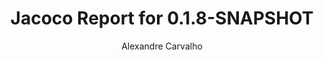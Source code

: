 ---
title: Jacoco Report for 0.1.8-SNAPSHOT
author: Alexandre Carvalho
menu_title: 0.1.8-SNAPSHOT
category: jacoco_reports
layout: iframe
iframe_url: /docs/0.1.8-SNAPSHOT/site/jacoco/index.html
order: 2
---